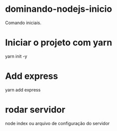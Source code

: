 # dominando-nodejs-inicio

Comando iniciais.

# Iniciar o projeto com yarn

yarn init -y

# Add express

yarn add express

# rodar servidor

node index ou arquivo de configuração do servidor
